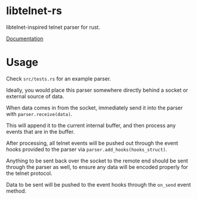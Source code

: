 # libtelnet-rs

libtelnet-inspired telnet parser for rust.

[Documentation](https://envis10n.github.io/libtelnet-rs/libtelnet-rs/)

# Usage

Check `src/tests.rs` for an example parser.

Ideally, you would place this parser somewhere directly behind a socket or external source of data.

When data comes in from the socket, immediately send it into the parser with `parser.receive(data)`.

This will append it to the current internal buffer, and then process any events that are in the buffer.

After processing, all telnet events will be pushed out through the event hooks provided to the parser via `parser.add_hooks(hooks_struct)`.

Anything to be sent back over the socket to the remote end should be sent through the parser as well, to ensure any data will be encoded properly for the telnet protocol.

Data to be sent will be pushed to the event hooks through the `on_send` event method.
